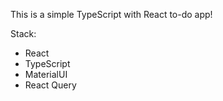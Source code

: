 This is a simple TypeScript with React to-do app!

Stack:
- React
- TypeScript
- MaterialUI
- React Query
